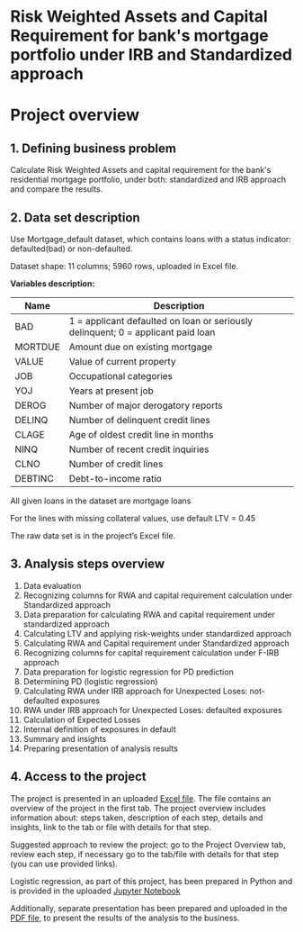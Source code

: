 # Risk Weighted Assets and Capital Requirement for bank's mortgage portfolio under IRB and Standardized approach

# Project overview
## 1. Defining business problem
Calculate Risk Weighted Assets and capital requirement for the bank's residential mortgage portfolio, under both: standardized and IRB approach and compare the results.

## 2. Data set description
Use Mortgage_default dataset, which contains loans with a status indicator: defaulted(bad) or non-defaulted.

Dataset shape: 11 columns; 5960 rows, uploaded in Excel file.

**Variables description:**

| Name | Description |
|-----|------|
| BAD | 1 = applicant defaulted on loan or seriously delinquent; 0 = applicant paid loan|
| MORTDUE | Amount due on existing mortgage |
| VALUE | Value of current property |
|JOB | Occupational categories |
| YOJ | Years at present job |
| DEROG | Number of major derogatory reports |
| DELINQ | Number of delinquent credit lines |
| CLAGE | Age of oldest credit line in months |
| NINQ | Number of recent credit inquiries |
| CLNO | Number of credit lines |
| DEBTINC | Debt-to-income ratio |

All given loans in the dataset are mortgage loans

For the lines with missing collateral values, use default LTV = 0.45

The raw data set is in the project’s Excel file. 

## 3. Analysis steps overview

1.	Data evaluation
2.	Recognizing columns for RWA and capital requirement calculation under Standardized approach
3.	Data preparation for calculating RWA and capital requirement under standardized approach
4.	Calculating LTV and applying risk-weights under standardized approach
5.	Calculating RWA and Capital requirement under Standardized approach
6.	Recognizing columns for capital requirement calculation under F-IRB approach
7.	Data preparation for logistic regression for PD prediction
8.	Determining PD (logistic regression)
9.	Calculating RWA under IRB approach for Unexpected Loses: not-defaulted exposures
10.	RWA under IRB approach for Unexpected Loses: defaulted exposures
11.	Calculation of Expected Losses
12.	Internal definition of exposures in default
13.	Summary and insights
14.	Preparing presentation of analysis results

## 4. Access to the project

The project is presented in an uploaded [Excel file](https://github.com/PatrycjaDanilczuk/Credit-risk-RWA-and-capital-requirement-IRB-and-Standardised-approach-for-mortgage-portfolio/blob/main/Credit%20Risk%20analysis%20project.xlsx). The file contains an overview of the project in the first tab. The project overview includes information about: steps taken, description of each step, details and insights, link to the tab or file with details for that step.

Suggested approach to review the project: go to the Project Overview tab, review each step, if necessary go to the tab/file with details for that step (you can use provided links).

Logistic regression, as part of this project, has been prepared in Python and is provided in the uploaded [Jupyter Notebook](https://github.com/PatrycjaDanilczuk/Credit-risk-RWA-and-capital-requirement-IRB-and-Standardised-approach-for-mortgage-portfolio/blob/main/Logistic%20regression%20for%20Credit%20Risk%20project.ipynb)

Additionally, separate presentation has been prepared and uploaded in the [PDF file](https://github.com/PatrycjaDanilczuk/Credit-risk-RWA-and-capital-requirement-IRB-and-Standardised-approach-for-mortgage-portfolio/blob/main/Presentation%20for%20business_Credit%20Risk%20project.pdf), to present the results of the analysis to the business.

